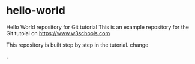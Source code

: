 # hello-world
Hello World repository for Git tutorial
This is an example repository for the Git tutoial on https://www.w3schools.com

This repository is built step by step in the tutorial.
change



.